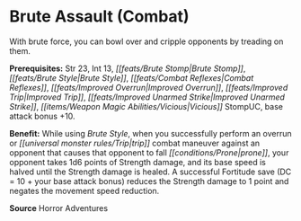 ﻿---
cssclass: [feats]

---
# Brute Assault (Combat)

With brute force, you can bowl over and cripple opponents by treading on them.

**Prerequisites:** Str 23, Int 13, _[[feats/Brute Stomp|Brute Stomp]]_, _[[feats/Brute Style|Brute Style]]_, _[[feats/Combat Reflexes|Combat Reflexes]]_, _[[feats/Improved Overrun|Improved Overrun]]_, _[[feats/Improved Trip|Improved Trip]]_, _[[feats/Improved Unarmed Strike|Improved Unarmed Strike]]_, _[[items/Weapon Magic Abilities/Vicious|Vicious]]_ StompUC, base attack bonus +10.

**Benefit:** While using _Brute Style_, when you successfully perform an overrun or _[[universal monster rules/Trip|trip]]_ combat maneuver against an opponent that causes that opponent to fall _[[conditions/Prone|prone]]_, your opponent takes 1d6 points of Strength damage, and its base speed is halved until the Strength damage is healed. A successful Fortitude save (DC = 10 + your base attack bonus) reduces the Strength damage to 1 point and negates the movement speed reduction.

**Source** Horror Adventures